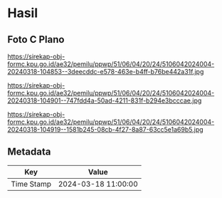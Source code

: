 # Hasil

## Foto C Plano

https://sirekap-obj-formc.kpu.go.id/ae32/pemilu/ppwp/51/06/04/20/24/5106042024004-20240318-104853--3deecddc-e578-463e-b4ff-b76be442a31f.jpg

https://sirekap-obj-formc.kpu.go.id/ae32/pemilu/ppwp/51/06/04/20/24/5106042024004-20240318-104901--747fdd4a-50ad-4211-831f-b294e3bcccae.jpg

https://sirekap-obj-formc.kpu.go.id/ae32/pemilu/ppwp/51/06/04/20/24/5106042024004-20240318-104919--1581b245-08cb-4f27-8a87-63cc5e1a69b5.jpg


## Metadata

| Key        | Value               |
| ---------- | ------------------- |
| Time Stamp | 2024-03-18 11:00:00 |



